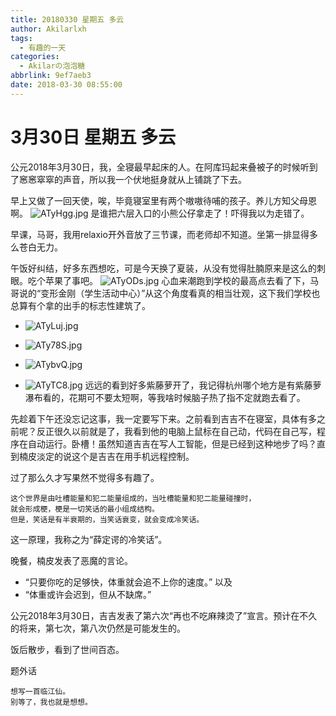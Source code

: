 ```yaml
---
title: 20180330 星期五 多云
author: Akilarlxh
tags:
  - 有趣的一天
categories:
  - Akilarの泡泡糖
abbrlink: 9ef7aeb3
date: 2018-03-30 08:55:00
---
```

# 3月30日 星期五 多云

公元2018年3月30日，我，全寝最早起床的人。在阿库玛起来叠被子的时候听到了窸窸窣窣的声音，所以我一个伏地挺身就从上铺跳了下去。

早上又做了一回天使，唉，毕竟寝室里有两个嗷嗷待哺的孩子。养儿方知父母恩啊。
![ATyHgg.jpg](https://s2.ax1x.com/2019/04/10/ATyHgg.jpg)
是谁把六层入口的小熊公仔拿走了！吓得我以为走错了。

早课，马哥，我用relaxio开外音放了三节课，而老师却不知道。坐第一排显得多么苍白无力。

午饭好纠结，好多东西想吃，可是今天换了夏装，从没有觉得肚腩原来是这么的刺眼。吃个苹果了事吧。
![ATyODs.jpg](https://s2.ax1x.com/2019/04/10/ATyODs.jpg)
心血来潮跑到学校的最高点去看了下，马哥说的“变形金刚（学生活动中心）”从这个角度看真的相当壮观，这下我们学校也总算有个拿的出手的标志性建筑了。

- ![ATyLuj.jpg](https://s2.ax1x.com/2019/04/10/ATyLuj.jpg)

- ![ATy78S.jpg](https://s2.ax1x.com/2019/04/10/ATy78S.jpg)

- ![ATybvQ.jpg](https://s2.ax1x.com/2019/04/10/ATybvQ.jpg)

- ![ATyTC8.jpg](https://s2.ax1x.com/2019/04/10/ATyTC8.jpg)
远远的看到好多紫藤萝开了，我记得杭州哪个地方是有紫藤萝瀑布看的，花期可不要太短啊，等我啥时候脑子热了指不定就跑去看了。

先趁着下午还没忘记这事，我一定要写下来。之前看到吉吉不在寝室，具体有多之前呢？反正很久以前就是了，我看到他的电脑上鼠标在自己动，代码在自己写，程序在自动运行。卧槽！虽然知道吉吉在写人工智能，但是已经到这种地步了吗？直到楠皮淡定的说这个是吉吉在用手机远程控制。

过了那么久才写果然不觉得多有趣了。
```
这个世界是由吐槽能量和犯二能量组成的，当吐槽能量和犯二能量碰撞时，
就会形成梗，梗是一切笑话的最小组成结构。
但是，笑话是有半衰期的，当笑话衰变，就会变成冷笑话。
```
这一原理，我称之为“薛定谔的冷笑话”。

晚餐，楠皮发表了恶魔的言论。
- “只要你吃的足够快，体重就会追不上你的速度。”
以及
- “体重或许会迟到，但从不缺席。”

公元2018年3月30日，吉吉发表了第六次“再也不吃麻辣烫了”宣言。预计在不久的将来，第七次，第八次仍然是可能发生的。

饭后散步，看到了世间百态。


题外话
```
想写一首临江仙。
别等了，我也就是想想。
```